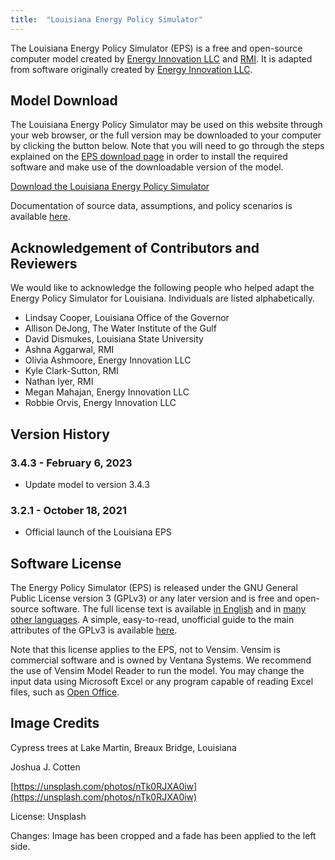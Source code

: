 ```yaml
---
title:  "Louisiana Energy Policy Simulator"
---
```


The Louisiana Energy Policy Simulator (EPS) is a free and open-source computer model created by [Energy Innovation LLC](https://energyinnovation.org/) and [RMI](https://rmi.org/).  It is adapted from software originally created by [Energy Innovation LLC](https://energyinnovation.org/).

## Model Download

The Louisiana Energy Policy Simulator may be used on this website through your web browser, or the full version may be downloaded to your computer by clicking the button below.  Note that you will need to go through the steps explained on the [EPS download page](download) in order to install the required software and make use of the downloadable version of the model.

<p><a href="https://github.com/EnergyInnovation/eps-louisiana/archive/refs/tags/3.4.3.zip" class="btn">Download the Louisiana Energy Policy Simulator</a></p>

Documentation of source data, assumptions, and policy scenarios is available [here](https://github.com/EnergyInnovation/eps-louisiana/raw/3.2.1/3.2%20Policy%20Assumptions%20and%20Sources.pdf). 
## Acknowledgement of Contributors and Reviewers
We would like to acknowledge the following people who helped adapt the Energy Policy Simulator for Louisiana.  Individuals are listed alphabetically.

* Lindsay Cooper, Louisiana Office of the Governor
* Allison DeJong, The Water Institute of the Gulf
* David Dismukes, Louisiana State University
* Ashna Aggarwal, RMI
* Olivia Ashmoore, Energy Innovation LLC
* Kyle Clark-Sutton, RMI
* Nathan Iyer, RMI
* Megan Mahajan, Energy Innovation LLC
* Robbie Orvis, Energy Innovation LLC

## Version History

### **3.4.3 - February 6, 2023**

* Update model to version 3.4.3

### **3.2.1 - October 18, 2021**

* Official launch of the Louisiana EPS

## Software License

The Energy Policy Simulator (EPS) is released under the GNU General Public License version 3 (GPLv3) or any later version and is free and open-source software.  The full license text is available [in English](http://www.gnu.org/licenses/gpl-3.0.en.html) and in [many other languages](http://www.gnu.org/licenses/translations.html).  A simple, easy-to-read, unofficial guide to the main attributes of the GPLv3 is available <a href="https://tldrlegal.com/license/gnu-general-public-license-v3-(gpl-3)">here</a>.

Note that this license applies to the EPS, not to Vensim.  Vensim is commercial software and is owned by Ventana Systems.  We recommend the use of Vensim Model Reader to run the model.  You may change the input data using Microsoft Excel or any program capable of reading Excel files, such as [Open Office](https://www.openoffice.org/).

## Image Credits

Cypress trees at Lake Martin, Breaux Bridge, Louisiana

Joshua J. Cotten

[https://unsplash.com/photos/nTk0RJXA0iw](https://unsplash.com/photos/nTk0RJXA0iw)

License: Unsplash

Changes: Image has been cropped and a fade has been applied to the left side.
